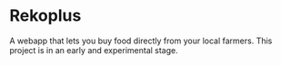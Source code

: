 # Rekoplus

A webapp that lets you buy food directly from your local farmers. This project
is in an early and experimental stage.
